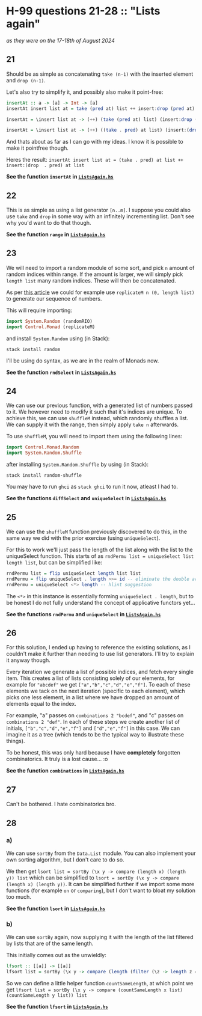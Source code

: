 # H-99 questions 21-28 :: "Lists again"
_as they were on the 17-18th of August 2024_

## 21
Should be as simple as concatenating ``take (n-1)`` with the inserted element and ``drop (n-1)``.

Let's also try to simplify it, and possibly also make it point-free:
```haskell
insertAt :: a -> [a] -> Int -> [a]
insertAt insert list at = take (pred at) list ++ insert:drop (pred at) list

insertAt = \insert list at -> (++) (take (pred at) list) (insert:drop (pred at) list) -- move parameters into body, make operators functions

insertAt = \insert list at -> (++) ((take . pred) at list) (insert:(drop  . pred) at list) -- compose take, drop with pred
```
And thats about as far as I can go with my ideas. I know it is possible to make it pointfree though. 

Heres the result: ``insertAt insert list at = (take . pred) at list ++ insert:(drop  . pred) at list``

**See the function ``insertAt`` in [``ListsAgain.hs``](ListsAgain.hs)**

## 22
This is as simple as using a list generator ``[n..m]``. I suppose you could also use ``take`` and ``drop`` in some way with an infinitely incrementing list. Don't see why you'd want to do that though.

**See the function ``range`` in [``ListsAgain.hs``](ListsAgain.hs)**

## 23
We will need to import a random module of some sort, and pick ``n`` amount of random indices within range. If the amount is larger, we will simply pick ``length list`` many random indices. These will then be concatenated.

As per [this article](https://www.schoolofhaskell.com/school/starting-with-haskell/libraries-and-frameworks/randoms) we could for example use ``replicateM n (0, length list)`` to generate our sequence of numbers.

This will require importing:
```haskell
import System.Random (randomRIO)
import Control.Monad (replicateM)
```
and install ``System.Random`` using (in Stack):
```console
stack install random
```

I'll be using do syntax, as we are in the realm of Monads now.

**See the function ``rndSelect`` in [``ListsAgain.hs``](ListsAgain.hs)**

## 24
We can use our previous function, with a generated list of numbers passed to it. We however need to modify it such that it's indices are unique. To achieve this, we can use ``shuffleM`` instead, which randomly shuffles a list. We can supply it with the range, then simply apply ``take n`` afterwards.

To use ``shuffleM``, you will need to import them using the following lines:
```haskell
import Control.Monad.Random
import System.Random.Shuffle
```
after installing ``System.Random.Shuffle`` by using (in Stack):
```console
stack install random-shuffle
```

You may have to run ``ghci`` as ``stack ghci`` to run it now, atleast I had to.

**See the functions ``diffSelect`` and ``uniqueSelect`` in [``ListsAgain.hs``](ListsAgain.hs)**

## 25
We can use the ``shuffleM`` function previously discovered to do this, in the same way we did with the prior exercise (using ``uniqueSelect``).

For this to work we'll just pass the length of the list along with the list to the uniqueSelect function. This starts of as ``rndPermu list = uniqueSelect list length list``, but can be simplified like:

```haskell
rndPermu list = flip uniqueSelect length list list
rndPermu = flip uniqueSelect . length >>= id -- eliminate the double argument use, by "forwarding"
rndPermu = uniqueSelect <*> length -- hlint suggestion
```

The ``<*>`` in this instance is essentially forming ``uniqueSelect . length``, but to be honest I do not fully understand the concept of applicative functors yet...

**See the functions ``rndPermu`` and ``uniqueSelect`` in [``ListsAgain.hs``](ListsAgain.hs)**

## 26
For this solution, I ended up having to reference the existing solutions, as I couldn't make it further than needing to use list generators. I'll try to explain it anyway though.

Every iteration we generate a list of possible indices, and fetch every single item. This creates a list of lists consisting solely of our elements, for example for ``"abcdef"`` we get ``["a","b","c","d","e","f"]``. To each of these elements we tack on the next iteration (specific to each element), which picks one less element, in a list where we have dropped an amount of elements equal to the index.

For example, "a" passes on ``combinations 2 "bcdef"``, and "c" passes on ``combinations 2 "def"``. In each of these steps we create another list of initials, ``["b","c","d","e","f"]`` and ``["d","e","f"]`` in this case. We can imagine it as a tree (which tends to be the typical way to illustrate these things).

To be honest, this was only hard because I have **completely** forgotten combinatorics. It truly is a lost cause... :o

**See the function ``combinations`` in [``ListsAgain.hs``](ListsAgain.hs)**

## 27
Can't be bothered. I hate combinatorics bro.

## 28
### a)
We can use ``sortBy`` from the ``Data.List`` module. You can also implement your own sorting algorithm, but I don't care to do so.

We then get ``lsort list = sortBy (\x y -> compare (length x) (length y)) list`` which can be simplified to ``lsort = sortBy (\x y -> compare (length x) (length y))``. It can be simplified further if we import some more functions (for example ``on`` or ``comparing``), but I don't want to bloat my solution too much.

**See the function ``lsort`` in [``ListsAgain.hs``](ListsAgain.hs)**

### b)
We can use ``sortBy`` again, now supplying it with the length of the list filtered by lists that are of the same length.

This initially comes out as the unwieldly: 
```haskell
lfsort :: [[a]] -> [[a]]
lfsort list = sortBy (\x y -> compare (length (filter (\z -> length z == length x) list)) (length (filter (\z -> length z == length y) list))) list
```
So we can define a little helper function ``countSameLength``, at which point we get ``lfsort list = sortBy (\x y -> compare (countSameLength x list) (countSameLength y list)) list``

**See the function ``lfsort`` in [``ListsAgain.hs``](ListsAgain.hs)**
